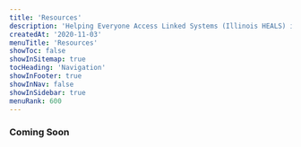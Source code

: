 ```yaml
---
title: 'Resources'
description: 'Helping Everyone Access Linked Systems (Illinois HEALS) is multi-year initiative to address child and youth victimization.'
createdAt: '2020-11-03'
menuTitle: 'Resources'
showToc: false
showInSitemap: true
tocHeading: 'Navigation'
showInFooter: true
showInNav: false
showInSidebar: true
menuRank: 600
---
```


### Coming Soon

